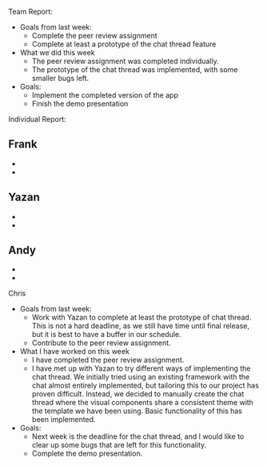 Team Report: 
 - Goals from last week:
   - Complete the peer review assignment
   - Complete at least a prototype of the chat thread feature
 - What we did this week
   - The peer review assignment was completed individually.
   - The prototype of the chat thread was implemented, with some smaller bugs left.
 - Goals:
   - Implement the completed version of the app
   - Finish the demo presentation


Individual Report:

Frank
-
-
-

Yazan
-
-
-

Andy
-
-
-

Chris
 - Goals from last week:
   - Work with Yazan to complete at least the prototype of chat thread. This is not a hard deadline, as we still have time until final release, but it is best to have a buffer in our schedule.
   - Contribute to the peer review assignment.
 - What I have worked on this week
   - I have completed the peer review assignment. 
   - I have met up with Yazan to try different ways of implementing the chat thread. We initially tried using an existing framework with the chat almost entirely implemented, but tailoring this to our project has proven difficult. Instead, we decided to manually create the chat thread where the visual components share a consistent theme with the template we have been using. Basic functionality of this has been implemented.
 - Goals:
   - Next week is the deadline for the chat thread, and I would like to clear up some bugs that are left for this functionality.
   - Complete the demo presentation.
